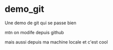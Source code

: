 # demo_git
Une demo de git qui se passe bien



mtn on modife depuis github

mais aussi depuis ma machine locale et c'est cool
